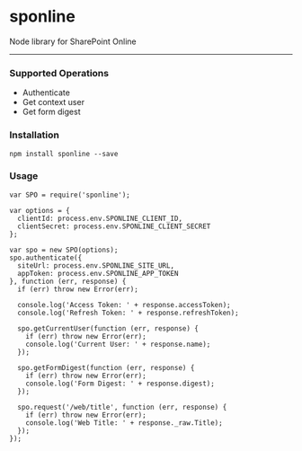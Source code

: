 sponline
========

Node library for SharePoint Online

---
### Supported Operations

- Authenticate
- Get context user
- Get form digest

### Installation
`npm install sponline --save`

### Usage

    var SPO = require('sponline');
    
    var options = {
      clientId: process.env.SPONLINE_CLIENT_ID,
      clientSecret: process.env.SPONLINE_CLIENT_SECRET
    };
    
    var spo = new SPO(options);
    spo.authenticate({
      siteUrl: process.env.SPONLINE_SITE_URL,
      appToken: process.env.SPONLINE_APP_TOKEN
    }, function (err, response) {
      if (err) throw new Error(err);
        
      console.log('Access Token: ' + response.accessToken);
      console.log('Refresh Token: ' + response.refreshToken);
        
      spo.getCurrentUser(function (err, response) {
        if (err) throw new Error(err);
        console.log('Current User: ' + response.name);
      });
        
      spo.getFormDigest(function (err, response) {
        if (err) throw new Error(err);
        console.log('Form Digest: ' + response.digest);
      });
        
      spo.request('/web/title', function (err, response) {
        if (err) throw new Error(err);
        console.log('Web Title: ' + response._raw.Title);
      });
    });